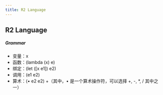 ```yaml
---
title: R2 Language
---
```

## R2 Language

##### Grammar

+ 变量：x
+ 函数：(lambda (x) e)
+ 绑定：(let ([x e1]) e2)
+ 调用：(e1 e2)
+ 算术：(• e2 e2)
+（其中，• 是一个算术操作符，可以选择 +, -, *, / 其中之一）



